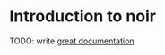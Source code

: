 # Introduction to noir

TODO: write [great documentation](http://jacobian.org/writing/great-documentation/what-to-write/)
